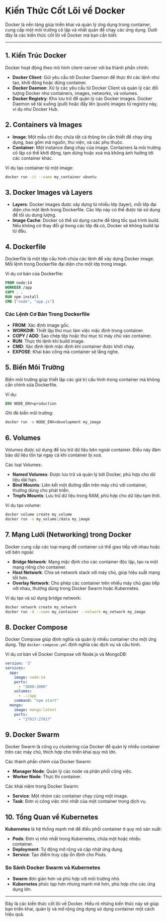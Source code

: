 
# Kiến Thức Cốt Lõi về Docker

Docker là nền tảng giúp triển khai và quản lý ứng dụng trong container, cung cấp một môi trường cô lập và nhất quán để chạy các ứng dụng. Dưới đây là các kiến thức cốt lõi về Docker mà bạn cần biết:

---

## 1. Kiến Trúc Docker

Docker hoạt động theo mô hình client-server với ba thành phần chính:
- **Docker Client**: Gửi yêu cầu tới Docker Daemon để thực thi các lệnh như tạo, khởi động hoặc dừng container.
- **Docker Daemon**: Xử lý các yêu cầu từ Docker Client và quản lý các đối tượng Docker như containers, images, networks, và volumes.
- **Docker Registry**: Kho lưu trữ để quản lý các Docker images. Docker Daemon sẽ tải xuống (pull) hoặc đẩy lên (push) images từ registry này, ví dụ như Docker Hub.

## 2. Containers và Images

- **Image**: Một mẫu chỉ đọc chứa tất cả thông tin cần thiết để chạy ứng dụng, bao gồm mã nguồn, thư viện, và các phụ thuộc.
- **Container**: Một instance đang chạy của image. Containers là môi trường cô lập có thể khởi động, tạm dừng hoặc xoá mà không ảnh hưởng tới các container khác.

Ví dụ tạo container từ một image:
```bash
docker run -it --name my_container ubuntu
```

## 3. Docker Images và Layers

- **Layers**: Docker images được xây dựng từ nhiều lớp (layer), mỗi lớp đại diện cho một lệnh trong Dockerfile. Các lớp này có thể được tái sử dụng để tối ưu dung lượng.
- **Image Cache**: Docker có thể sử dụng cache để tăng tốc quá trình build. Nếu không có thay đổi gì trong các lớp đã có, Docker sẽ không build lại từ đầu.

## 4. Dockerfile

Dockerfile là một tệp cấu hình chứa các lệnh để xây dựng Docker image. Mỗi lệnh trong Dockerfile đại diện cho một lớp trong image.

Ví dụ cơ bản của Dockerfile:
```Dockerfile
FROM node:14
WORKDIR /app
COPY . .
RUN npm install
CMD ["node", "app.js"]
```

### Các Lệnh Cơ Bản Trong Dockerfile
- **FROM**: Xác định image gốc.
- **WORKDIR**: Thiết lập thư mục làm việc mặc định trong container.
- **COPY / ADD**: Sao chép tệp hoặc thư mục từ máy chủ vào container.
- **RUN**: Thực thi lệnh khi build image.
- **CMD**: Xác định lệnh mặc định khi container được khởi chạy.
- **EXPOSE**: Khai báo cổng mà container sẽ lắng nghe.

## 5. Biến Môi Trường

Biến môi trường giúp thiết lập các giá trị cấu hình trong container mà không cần chỉnh sửa Dockerfile.

Ví dụ:
```Dockerfile
ENV NODE_ENV=production
```
Ghi đè biến môi trường:
```bash
docker run -e NODE_ENV=development my_image
```

## 6. Volumes

Volumes được sử dụng để lưu trữ dữ liệu bên ngoài container. Điều này đảm bảo dữ liệu tồn tại ngay cả khi container bị xoá.

Các loại Volumes:
- **Named Volumes**: Được lưu trữ và quản lý bởi Docker, phù hợp cho dữ liệu dài hạn.
- **Bind Mounts**: Liên kết một đường dẫn trên máy chủ với container, thường dùng cho phát triển.
- **Tmpfs Mounts**: Lưu trữ dữ liệu trong RAM, phù hợp cho dữ liệu tạm thời.

Ví dụ tạo volume:
```bash
docker volume create my_volume
docker run -v my_volume:/data my_image
```

## 7. Mạng Lưới (Networking) trong Docker

Docker cung cấp các loại mạng để container có thể giao tiếp với nhau hoặc với bên ngoài:
- **Bridge Network**: Mạng mặc định cho các container độc lập, tạo ra một mạng riêng cho container.
- **Host Network**: Chia sẻ network stack với máy chủ, giúp hiệu suất mạng tốt hơn.
- **Overlay Network**: Cho phép các container trên nhiều máy chủ giao tiếp với nhau, thường dùng trong Docker Swarm hoặc Kubernetes.

Ví dụ tạo và sử dụng bridge network:
```bash
docker network create my_network
docker run -d --name my_container --network my_network my_image
```

## 8. Docker Compose

Docker Compose giúp định nghĩa và quản lý nhiều container cho một ứng dụng. Tệp `docker-compose.yml` định nghĩa các dịch vụ và cấu hình.

Ví dụ cơ bản về Docker Compose với Node.js và MongoDB:
```yaml
version: '3'
services:
  app:
    image: node:14
    ports:
      - "3000:3000"
    volumes:
      - .:/app
    command: "npm start"
  mongo:
    image: mongo:latest
    ports:
      - "27017:27017"
```

## 9. Docker Swarm

Docker Swarm là công cụ clustering của Docker để quản lý nhiều container trên các máy chủ, thích hợp cho triển khai quy mô lớn.

Các thành phần chính của Docker Swarm:
- **Manager Node**: Quản lý các node và phân phối công việc.
- **Worker Node**: Thực thi container.

Các khái niệm trong Docker Swarm:
- **Service**: Một nhóm các container chạy cùng một image.
- **Task**: Đơn vị công việc nhỏ nhất của một container trong dịch vụ.

## 10. Tổng Quan về Kubernetes

**Kubernetes** là hệ thống mạnh mẽ để điều phối container ở quy mô sản xuất:

- **Pods**: Đơn vị nhỏ nhất trong Kubernetes, chứa một hoặc nhiều container.
- **Deployment**: Tự động mở rộng và cập nhật ứng dụng.
- **Service**: Tạo điểm truy cập ổn định cho Pods.

### So Sánh Docker Swarm và Kubernetes
- **Swarm** đơn giản hơn và phù hợp với môi trường nhỏ.
- **Kubernetes** phức tạp hơn nhưng mạnh mẽ hơn, phù hợp cho các ứng dụng lớn.

---

Đây là các kiến thức cốt lõi về Docker. Hiểu rõ những kiến thức này sẽ giúp bạn triển khai, quản lý và mở rộng ứng dụng sử dụng container một cách hiệu quả.
